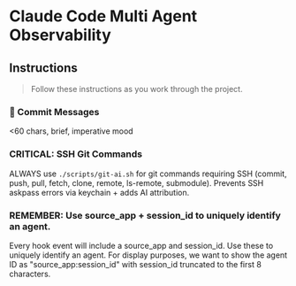 # Claude Code Multi Agent Observability

## Instructions
> Follow these instructions as you work through the project.

### 📝 Commit Messages
<60 chars, brief, imperative mood

### CRITICAL: SSH Git Commands
ALWAYS use `./scripts/git-ai.sh` for git commands requiring SSH (commit, push, pull, fetch, clone, remote, ls-remote, submodule). Prevents SSH askpass errors via keychain + adds AI attribution.

### REMEMBER: Use source_app + session_id to uniquely identify an agent.

Every hook event will include a source_app and session_id. Use these to uniquely identify an agent.
For display purposes, we want to show the agent ID as "source_app:session_id" with session_id truncated to the first 8 characters.